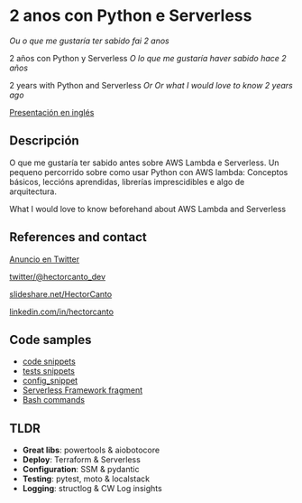 # 2 anos con Python e Serverless

_Ou o que me gustaría ter sabido fai 2 anos_


2 años con Python y Serverless
_O lo que me gustaría haver sabido hace 2 años_

2 years with Python and Serverless
_Or Or what I would love to know 2 years ago_


[Presentación en inglés](./2years_with_python_and_serverless.pdf)


## Descripción

O que me gustaría ter sabido antes sobre AWS Lambda e Serverless. 
Un pequeno percorrido sobre como usar Python con AWS lambda: 
Conceptos básicos, leccións aprendidas, librerías imprescidibles e algo de arquitectura.


What I would love to know beforehand about AWS Lambda and Serverless


## References and contact

[Anuncio en Twitter](https://twitter.com/python_vigo/status/1582102553570947074)

[twitter/@hectorcanto_dev](https://twitter.com/hectorcanto_dev)

[slideshare.net/HectorCanto](https://www.slideshare.net/HectorCanto)

[linkedin.com/in/hectorcanto](https://www.linkedin.com/in/hectorcanto)


## Code samples

* [code snippets](code_snippets.py)
* [tests snippets](conftest.py)
* [config_snippet](config.py)
* [Serverless Framework fragment](sls.yml)
* [Bash commands](deploy.sh)


## TLDR

- **Great libs**: powertools & aiobotocore
- **Deploy**: Terraform & Serverless
- **Configuration**: SSM & pydantic
- **Testing**: pytest, moto & localstack
- **Logging**: structlog & CW Log insights

